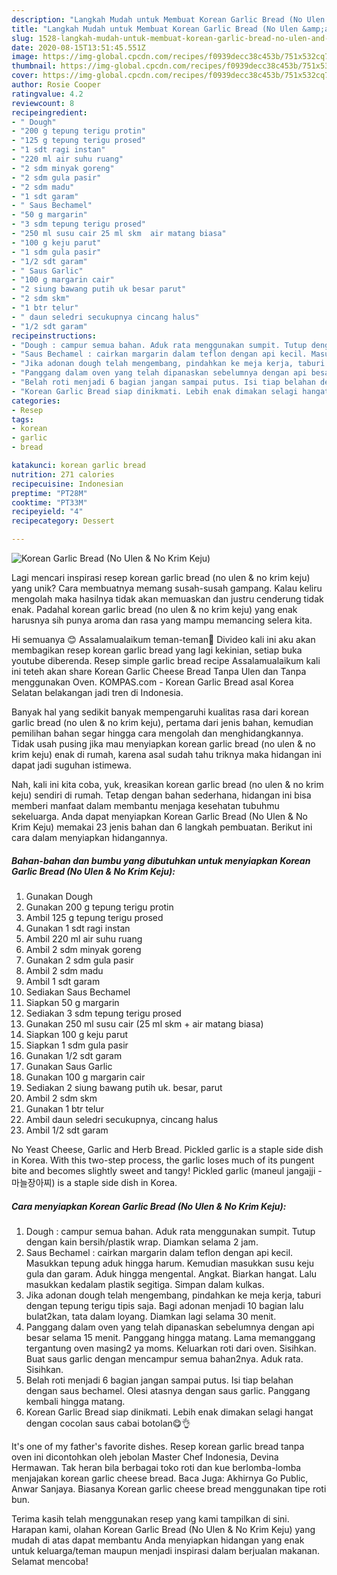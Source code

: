 ```yaml
---
description: "Langkah Mudah untuk Membuat Korean Garlic Bread (No Ulen &amp;amp; No Krim Keju) yang Sempurna"
title: "Langkah Mudah untuk Membuat Korean Garlic Bread (No Ulen &amp;amp; No Krim Keju) yang Sempurna"
slug: 1528-langkah-mudah-untuk-membuat-korean-garlic-bread-no-ulen-and-amp-no-krim-keju-yang-sempurna
date: 2020-08-15T13:51:45.551Z
image: https://img-global.cpcdn.com/recipes/f0939decc38c453b/751x532cq70/korean-garlic-bread-no-ulen-no-krim-keju-foto-resep-utama.jpg
thumbnail: https://img-global.cpcdn.com/recipes/f0939decc38c453b/751x532cq70/korean-garlic-bread-no-ulen-no-krim-keju-foto-resep-utama.jpg
cover: https://img-global.cpcdn.com/recipes/f0939decc38c453b/751x532cq70/korean-garlic-bread-no-ulen-no-krim-keju-foto-resep-utama.jpg
author: Rosie Cooper
ratingvalue: 4.2
reviewcount: 8
recipeingredient:
- " Dough"
- "200 g tepung terigu protin"
- "125 g tepung terigu prosed"
- "1 sdt ragi instan"
- "220 ml air suhu ruang"
- "2 sdm minyak goreng"
- "2 sdm gula pasir"
- "2 sdm madu"
- "1 sdt garam"
- " Saus Bechamel"
- "50 g margarin"
- "3 sdm tepung terigu prosed"
- "250 ml susu cair 25 ml skm  air matang biasa"
- "100 g keju parut"
- "1 sdm gula pasir"
- "1/2 sdt garam"
- " Saus Garlic"
- "100 g margarin cair"
- "2 siung bawang putih uk besar parut"
- "2 sdm skm"
- "1 btr telur"
- " daun seledri secukupnya cincang halus"
- "1/2 sdt garam"
recipeinstructions:
- "Dough : campur semua bahan. Aduk rata menggunakan sumpit. Tutup dengan kain bersih/plastik wrap. Diamkan selama 2 jam."
- "Saus Bechamel : cairkan margarin dalam teflon dengan api kecil. Masukkan tepung aduk hingga harum. Kemudian masukkan susu keju gula dan garam. Aduk hingga mengental. Angkat. Biarkan hangat. Lalu masukkan kedalam plastik segitiga. Simpan dalam kulkas."
- "Jika adonan dough telah mengembang, pindahkan ke meja kerja, taburi dengan tepung terigu tipis saja. Bagi adonan menjadi 10 bagian lalu bulat2kan, tata dalam loyang. Diamkan lagi selama 30 menit."
- "Panggang dalam oven yang telah dipanaskan sebelumnya dengan api besar selama 15 menit. Panggang hingga matang. Lama memanggang tergantung oven masing2 ya moms. Keluarkan roti dari oven. Sisihkan. Buat saus garlic dengan mencampur semua bahan2nya. Aduk rata. Sisihkan."
- "Belah roti menjadi 6 bagian jangan sampai putus. Isi tiap belahan dengan saus bechamel. Olesi atasnya dengan saus garlic. Panggang kembali hingga matang."
- "Korean Garlic Bread siap dinikmati. Lebih enak dimakan selagi hangat dengan cocolan saus cabai botolan😋👌"
categories:
- Resep
tags:
- korean
- garlic
- bread

katakunci: korean garlic bread 
nutrition: 271 calories
recipecuisine: Indonesian
preptime: "PT28M"
cooktime: "PT33M"
recipeyield: "4"
recipecategory: Dessert

---
```



![Korean Garlic Bread (No Ulen &amp; No Krim Keju)](https://img-global.cpcdn.com/recipes/f0939decc38c453b/751x532cq70/korean-garlic-bread-no-ulen-no-krim-keju-foto-resep-utama.jpg)

Lagi mencari inspirasi resep korean garlic bread (no ulen &amp; no krim keju) yang unik? Cara membuatnya memang susah-susah gampang. Kalau keliru mengolah maka hasilnya tidak akan memuaskan dan justru cenderung tidak enak. Padahal korean garlic bread (no ulen &amp; no krim keju) yang enak harusnya sih punya aroma dan rasa yang mampu memancing selera kita.

Hi semuanya 😊 Assalamualaikum teman-teman🙏 Divideo kali ini aku akan membagikan resep korean garlic bread yang lagi kekinian, setiap buka youtube diberenda. Resep simple garlic bread recipe Assalamualaikum kali ini teteh akan share Korean Garlic Cheese Bread Tanpa Ulen dan Tanpa menggunakan Oven. KOMPAS.com - Korean Garlic Bread asal Korea Selatan belakangan jadi tren di Indonesia.

Banyak hal yang sedikit banyak mempengaruhi kualitas rasa dari korean garlic bread (no ulen &amp; no krim keju), pertama dari jenis bahan, kemudian pemilihan bahan segar hingga cara mengolah dan menghidangkannya. Tidak usah pusing jika mau menyiapkan korean garlic bread (no ulen &amp; no krim keju) enak di rumah, karena asal sudah tahu triknya maka hidangan ini dapat jadi suguhan istimewa.


Nah, kali ini kita coba, yuk, kreasikan korean garlic bread (no ulen &amp; no krim keju) sendiri di rumah. Tetap dengan bahan sederhana, hidangan ini bisa memberi manfaat dalam membantu menjaga kesehatan tubuhmu sekeluarga. Anda dapat menyiapkan Korean Garlic Bread (No Ulen &amp; No Krim Keju) memakai 23 jenis bahan dan 6 langkah pembuatan. Berikut ini cara dalam menyiapkan hidangannya.

<!--inarticleads1-->

##### Bahan-bahan dan bumbu yang dibutuhkan untuk menyiapkan Korean Garlic Bread (No Ulen &amp; No Krim Keju):

1. Gunakan  Dough
1. Gunakan 200 g tepung terigu protin
1. Ambil 125 g tepung terigu prosed
1. Gunakan 1 sdt ragi instan
1. Ambil 220 ml air suhu ruang
1. Ambil 2 sdm minyak goreng
1. Gunakan 2 sdm gula pasir
1. Ambil 2 sdm madu
1. Ambil 1 sdt garam
1. Sediakan  Saus Bechamel
1. Siapkan 50 g margarin
1. Sediakan 3 sdm tepung terigu prosed
1. Gunakan 250 ml susu cair (25 ml skm + air matang biasa)
1. Siapkan 100 g keju parut
1. Siapkan 1 sdm gula pasir
1. Gunakan 1/2 sdt garam
1. Gunakan  Saus Garlic
1. Gunakan 100 g margarin cair
1. Sediakan 2 siung bawang putih uk. besar, parut
1. Ambil 2 sdm skm
1. Gunakan 1 btr telur
1. Ambil  daun seledri secukupnya, cincang halus
1. Ambil 1/2 sdt garam


No Yeast Cheese, Garlic and Herb Bread. Pickled garlic is a staple side dish in Korea. With this two-step process, the garlic loses much of its pungent bite and becomes slightly sweet and tangy! Pickled garlic (maneul jangajji - 마늘장아찌) is a staple side dish in Korea. 

<!--inarticleads2-->

##### Cara menyiapkan Korean Garlic Bread (No Ulen &amp; No Krim Keju):

1. Dough : campur semua bahan. Aduk rata menggunakan sumpit. Tutup dengan kain bersih/plastik wrap. Diamkan selama 2 jam.
1. Saus Bechamel : cairkan margarin dalam teflon dengan api kecil. Masukkan tepung aduk hingga harum. Kemudian masukkan susu keju gula dan garam. Aduk hingga mengental. Angkat. Biarkan hangat. Lalu masukkan kedalam plastik segitiga. Simpan dalam kulkas.
1. Jika adonan dough telah mengembang, pindahkan ke meja kerja, taburi dengan tepung terigu tipis saja. Bagi adonan menjadi 10 bagian lalu bulat2kan, tata dalam loyang. Diamkan lagi selama 30 menit.
1. Panggang dalam oven yang telah dipanaskan sebelumnya dengan api besar selama 15 menit. Panggang hingga matang. Lama memanggang tergantung oven masing2 ya moms. Keluarkan roti dari oven. Sisihkan. Buat saus garlic dengan mencampur semua bahan2nya. Aduk rata. Sisihkan.
1. Belah roti menjadi 6 bagian jangan sampai putus. Isi tiap belahan dengan saus bechamel. Olesi atasnya dengan saus garlic. Panggang kembali hingga matang.
1. Korean Garlic Bread siap dinikmati. Lebih enak dimakan selagi hangat dengan cocolan saus cabai botolan😋👌


It&#39;s one of my father&#39;s favorite dishes. Resep korean garlic bread tanpa oven ini dicontohkan oleh jebolan Master Chef Indonesia, Devina Hermawan. Tak heran bila berbagai toko roti dan kue berlomba-lomba menjajakan korean garlic cheese bread. Baca Juga: Akhirnya Go Public, Anwar Sanjaya. Biasanya Korean garlic cheese bread menggunakan tipe roti bun. 

Terima kasih telah menggunakan resep yang kami tampilkan di sini. Harapan kami, olahan Korean Garlic Bread (No Ulen &amp; No Krim Keju) yang mudah di atas dapat membantu Anda menyiapkan hidangan yang enak untuk keluarga/teman maupun menjadi inspirasi dalam berjualan makanan. Selamat mencoba!
